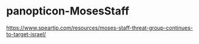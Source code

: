 # panopticon-MosesStaff

https://www.speartip.com/resources/moses-staff-threat-group-continues-to-target-israel/

